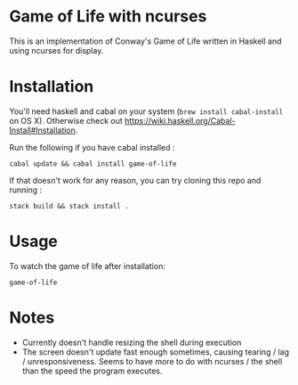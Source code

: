 # Game of Life with ncurses

This is an implementation of Conway's Game of Life written in Haskell and using ncurses for display.

# Installation

You'll need haskell and cabal on your system (`brew install cabal-install` on OS X). Otherwise check out https://wiki.haskell.org/Cabal-Install#Installation.

Run the following if you have cabal installed :

    cabal update && cabal install game-of-life

If that doesn't work for any reason, you can try cloning this repo and running :

    stack build && stack install .

# Usage

To watch the game of life after installation: 

    game-of-life

# Notes

- Currently doesn't handle resizing the shell during execution
- The screen doesn't update fast enough sometimes, causing tearing / lag / unresponsiveness. Seems to have more to do with ncurses / the shell than the speed the program executes.
